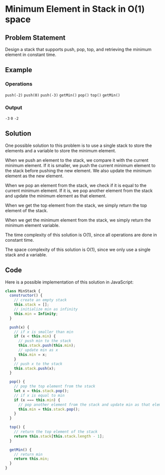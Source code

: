 # Minimum Element in Stack in O(1) space

## Problem Statement

Design a stack that supports push, pop, top, and retrieving the minimum element in constant time.

## Example

### Operations

`push(-2)`
`push(0)`
`push(-3)`
`getMin()`
`pop()`
`top()`
`getMin()`

### Output

`-3`
`0`
`-2`

## Solution

One possible solution to this problem is to use a single stack to store the elements and a variable to store the minimum element. 

When we push an element to the stack, we compare it with the current minimum element. If it is smaller, we push the current minimum element to the stack before pushing the new element. We also update the minimum element as the new element.

When we pop an element from the stack, we check if it is equal to the current minimum element. If it is, we pop another element from the stack and update the minimum element as that element.

When we get the top element from the stack, we simply return the top element of the stack.

When we get the minimum element from the stack, we simply return the minimum element variable.

The time complexity of this solution is O(1), since all operations are done in constant time.

The space complexity of this solution is O(1), since we only use a single stack and a variable.

## Code

Here is a possible implementation of this solution in JavaScript:

```javascript
class MinStack {
  constructor() {
    // create an empty stack
    this.stack = [];
    // initialize min as infinity
    this.min = Infinity;
  }

  push(x) {
    // if x is smaller than min
    if (x < this.min) {
      // push min to the stack
      this.stack.push(this.min);
      // update min as x
      this.min = x;
    }
    // push x to the stack
    this.stack.push(x);
  }

  pop() {
    // pop the top element from the stack
    let x = this.stack.pop();
    // if x is equal to min
    if (x === this.min) {
      // pop another element from the stack and update min as that element
      this.min = this.stack.pop();
    }
  }

  top() {
    // return the top element of the stack
    return this.stack[this.stack.length - 1];
  }

  getMin() {
    // return min
    return this.min;
  }
}

